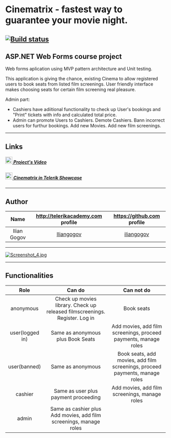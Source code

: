 # Cinematrix - fastest way to guarantee your movie night.
[![Build status](https://ci.appveyor.com/api/projects/status/lyloapq6alsvlg2d?svg=true)](https://ci.appveyor.com/project/iliangogov/cinematrix)
---------------------------------------------------------------------------------------------------------------------------------

## ASP.NET Web Forms course project 

Web forms aplication using MVP pattern architecture and Unit testing.

This application is giving the chance, existing Cinema to allow registered users to book seats from listed film screenings.
User friendly interface makes choosing seats for certain film screening real pleasure.

Admin part: 
  - Cashiers have adiitional functionality to check up User's bookings and "Print" tickets with info and calculated total price. 
  - Admin can promote Users to Cashiers. Demote Cashiers. Bann incorrect users for furthur bookings. Add new Movies. Add new film screenings.

---------------------------------------------------------------------------------------------------------------------------------

## Links
##### [<img src="https://rawgit.com/Team-Namor/Presentation/master/imgs/youtube.png" height="22"/> Project's Video](https://youtu.be/IpdpdZQzloo)
##### [<img src="http://www.app-trailer.com/appicons/android/100x100/com.telerik.examples.png" height="22"/> Cinematrix in Telerik Showcase](http://best.telerikacademy.com/projects/423/Holiday-Advisor)

---------------------------------------------------------------------------------------------------------------------------------

## Author

|Name              | http://telerikacademy.com profile                           |https://github.com profile                   |
|:----------------:|:-----------------------------------------------------------:|:-------------------------------------------:|
|Ilian Gogov       |[Iliangogov](https://telerikacademy.com/Users/Iliangogov)    |[iliangogov](https://github.com/iliangogov)  |


---------------------------------------------------------------------------------------------------------------------------------

[![Screenshot_4.jpg](https://s27.postimg.org/5nzgcquoj/Screenshot_4.jpg)](https://postimg.org/image/yqdqfkgy7/)

---------------------------------------------------------------------------------------------------------------------------------

## Functionalities
|Role              | Can do                                                                            | Can not do|
|:----------------:|:---------------------------------------------------------------------------------:|:---------:|
|anonymous         |Check up movies library. Check up released filmscreenings. Register. Log in        |Book seats |
|user(logged in)   |Same as anonymous plus Book Seats    |Add movies, add film screenings, proceed payments, manage roles |
|user(banned)      |Same as anonymous               |Book seats, add movies, add film screenings, proceed payments, manage roles |
|cashier           |Same as user plus payment proceeding |Add movies, add film screenings, manage roles |
|admin             |Same as cashier plus Add movies, add film screenings, manage roles |                |
